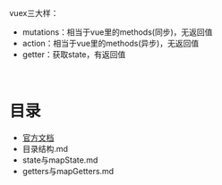 vuex三大样：
- mutations：相当于vue里的methods(同步)，无返回值
- action：相当于vue里的methods(异步)，无返回值
- getter：获取state，有返回值

<br>

# 目录
- [官方文档](https://vuex.vuejs.org/zh/)
- 目录结构.md
- state与mapState.md
- getters与mapGetters.md
